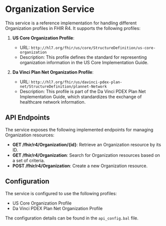 # Organization Service

This service is a reference implementation for handling different Organization profiles in FHIR R4. It supports the following profiles:

1. **US Core Organization Profile**:
   - URL: `http://hl7.org/fhir/us/core/StructureDefinition/us-core-organization`
   - Description: This profile defines the standard for representing organization information in the US Core Implementation Guide.

2. **Da Vinci Plan Net Organization Profile**:
   - URL: `http://hl7.org/fhir/us/davinci-pdex-plan-net/StructureDefinition/plannet-Network`
   - Description: This profile is part of the Da Vinci PDEX Plan Net Implementation Guide, which standardizes the exchange of healthcare network information.

## API Endpoints

The service exposes the following implemented endpoints for managing Organization resources:

- **GET /fhir/r4/Organization/{id}**: Retrieve an Organization resource by its ID.
- **GET /fhir/r4/Organization**: Search for Organization resources based on a set of criteria.
- **POST /fhir/r4/Organization**: Create a new Organization resource.

## Configuration

The service is configured to use the following profiles:

- US Core Organization Profile
- Da Vinci PDEX Plan Net Organization Profile

The configuration details can be found in the `api_config.bal` file.
